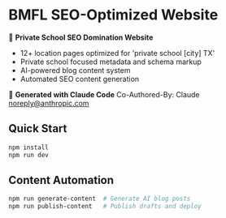 # BMFL SEO-Optimized Website

🎯 **Private School SEO Domination Website**
- 12+ location pages optimized for 'private school [city] TX'
- Private school focused metadata and schema markup
- AI-powered blog content system
- Automated SEO content generation

🚀 **Generated with Claude Code**
Co-Authored-By: Claude <noreply@anthropic.com>

## Quick Start
```bash
npm install
npm run dev
```

## Content Automation
```bash
npm run generate-content  # Generate AI blog posts
npm run publish-content   # Publish drafts and deploy
```
